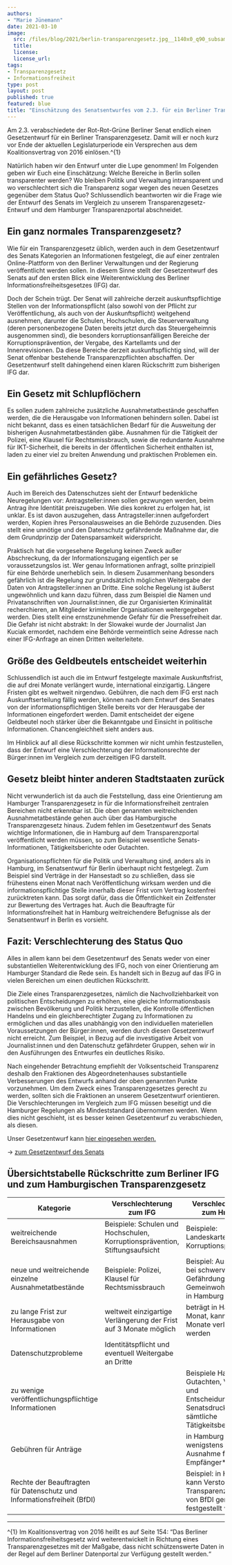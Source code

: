 ```yaml
---
authors:
- "Marie Jünemann"
date: 2021-03-10
image:
  src: /files/blog/2021/berlin-transparenzgesetz.jpg__1140x0_q90_subsampling-2.jpg
  title:
  license: 
  license_url: 
tags:
- Transparenzgesetz
- Informationsfreiheit
type: post
layout: post
published: true
featured: blue
title: "Einschätzung des Senatsentwurfes vom 2.3. für ein Berliner Transparenzgesetz"
---
```

Am 2.3. verabschiedete der Rot-Rot-Grüne Berliner Senat endlich einen Gesetzentwurf für ein Berliner Transparenzgesetz. Damit will er noch kurz vor Ende der aktuellen Legislaturperiode ein Versprechen aus dem Koalitionsvertrag von 2016 einlösen.^{1}

Natürlich haben wir den Entwurf unter die Lupe genommen! Im Folgenden geben wir Euch eine Einschätzung: Welche Bereiche in Berlin sollen transparenter werden? Wo bleiben Politik und Verwaltung  intransparent und wo verschlechtert sich die Transparenz sogar wegen des neuen Gesetzes gegenüber dem Status Quo? Schlussendlich beantworten wir die Frage wie der Entwurf des Senats im Vergleich zu unserem Transparenzgesetz-Entwurf und dem Hamburger Transparenzportal abschneidet.

## Ein ganz normales Transparenzgesetz?
Wie für ein Transparenzgesetz üblich, werden auch in dem Gesetzentwurf des Senats Kategorien an Informationen festgelegt, die auf einer zentralen Online-Plattform von den Berliner Verwaltungen und der Regierung veröffentlicht werden sollen. In diesem Sinne stellt der Gesetzentwurf des Senats auf den ersten Blick eine Weiterentwicklung des Berliner Informationsfreiheitsgesetzes (IFG) dar.

Doch der Schein trügt. Der Senat will zahlreiche derzeit auskunftspflichtige Stellen von der Informationspflicht (also sowohl von der Pflicht zur Veröffentlichung, als auch von der Auskunftspflicht) weitgehend ausnehmen, darunter die Schulen, Hochschulen, die Steuerverwaltung (deren personenbezogene Daten bereits jetzt durch das Steuergeheimnis ausgenommen sind), die besonders korruptionsanfälligen Bereiche der Korruptionsprävention, der Vergabe, des Kartellamts und der Innenrevisionen. Da diese Bereiche derzeit auskunftspflichtig sind, will der Senat offenbar bestehende Transparenzpflichten abschaffen. Der Gesetzentwurf stellt dahingehend einen klaren Rückschritt zum bisherigen IFG dar.

## Ein Gesetz mit Schlupflöchern
Es sollen zudem zahlreiche zusätzliche Ausnahmetatbestände geschaffen werden, die die Herausgabe von Informationen behindern sollen. Dabei ist nicht bekannt, dass es einen tatsächlichen Bedarf für die Ausweitung der bisherigen Ausnahmetatbeständen gäbe. Ausnahmen für die Tätigkeit der Polizei, eine Klausel für Rechtsmissbrauch, sowie die redundante Ausnahme für IKT-Sicherheit, die bereits in der öffentlichen Sicherheit enthalten ist, laden zu einer viel zu breiten Anwendung und praktischen Problemen ein.

## Ein gefährliches Gesetz?

Auch im Bereich des Datenschutzes sieht der Entwurf bedenkliche Neuregelungen vor: Antragsteller:innen sollen gezwungen werden, beim Antrag ihre Identität preiszugeben. Wie dies konkret zu erfolgen hat, ist unklar. Es ist davon auszugehen, dass Antragsteller:innen aufgefordert werden, Kopien ihres Personalausweises an die Behörde zuzusenden. Dies stellt eine unnötige und den Datenschutz gefährdende Maßnahme dar, die dem Grundprinzip der Datensparsamkeit widerspricht.

Praktisch hat die vorgesehene Regelung keinen Zweck außer Abschreckung, da der Informationszugang eigentlich per se voraussetzungslos ist. Wer genau Informationen anfragt, sollte prinzipiell für eine Behörde unerheblich sein. In diesem Zusammenhang besonders gefährlich ist die Regelung zur grundsätzlich möglichen Weitergabe der Daten von Antragsteller:innen an Dritte. Eine solche Regelung ist äußerst ungewöhnlich und kann dazu führen, dass zum Beispiel  die Namen und Privatanschriften von Journalist:innen, die zur Organisierten Kriminalität recherchieren, an Mitglieder krimineller Organisationen weitergegeben werden. Dies stellt eine ernstzunehmende Gefahr für die Pressefreiheit dar. Die Gefahr ist nicht abstrakt: In der Slowakei wurde der Journalist Jan Kuciak ermordet, nachdem eine Behörde vermeintlich seine Adresse nach einer IFG-Anfrage an einen Dritten weiterleitete.

## Größe des Geldbeutels entscheidet weiterhin
Schlussendlich ist auch die im Entwurf festgelegte maximale Auskunftsfrist, die auf drei Monate verlängert wurde, international einzigartig. Längere Fristen gibt es weltweit nirgendwo. Gebühren, die nach dem IFG erst nach Auskunftserteilung fällig werden, können nach dem Entwurf des Senates von der informationspflichtigen Stelle bereits vor der Herausgabe der Informationen eingefordert werden. Damit entscheidet der eigene Geldbeutel noch stärker über die Bekanntgabe und Einsicht in politische Informationen. Chancengleichheit sieht anders aus.

Im Hinblick auf all diese Rückschritte kommen wir nicht umhin festzustellen, dass der Entwurf eine Verschlechterung der Informationsrechte der Bürger:innen im Vergleich zum derzeitigen IFG darstellt.

## Gesetz bleibt hinter anderen Stadtstaaten zurück

Nicht verwunderlich ist da auch die Feststellung, dass eine Orientierung am Hamburger Transparenzgesetz in für die Informationsfreiheit zentralen Bereichen nicht erkennbar ist. Die oben genannten weitreichenden Ausnahmetatbestände gehen auch über das Hamburgische Transparenzgesetz hinaus.  Zudem fehlen im Gesetzentwurf des Senats wichtige Informationen, die in Hamburg auf dem Transparenzportal veröffentlicht werden müssen, so zum Beispiel wesentliche Senats-Informationen, Tätigkeitsberichte oder Gutachten.

Organisationspflichten für die Politik und Verwaltung sind, anders als in Hamburg, im Senatsentwurf für Berlin überhaupt nicht festgelegt. Zum Beispiel sind Verträge in der Hansestadt so zu schließen, dass sie frühestens einen Monat nach Veröffentlichung wirksam werden und die informationspflichtige Stelle innerhalb dieser Frist vom Vertrag kostenfrei zurücktreten kann. Das sorgt dafür, dass die Öffentlichkeit ein Zeitfenster zur Bewertung des Vertrages hat. Auch die Beauftragte für Informationsfreiheit hat in Hamburg weitreichendere Befugnisse als der Senatsentwurf in Berlin es vorsieht.

## Fazit: Verschlechterung des Status Quo 

Alles in allem kann bei dem Gesetzentwurf des Senats weder von einer substantiellen Weiterentwicklung des IFG, noch von einer Orientierung am Hamburger Standard die Rede sein. Es handelt sich in Bezug auf das IFG in vielen Bereichen um einen deutlichen Rückschritt.

Die Ziele eines Transparenzgesetzes, nämlich die Nachvollziehbarkeit von politischen Entscheidungen zu erhöhen, eine gleiche Informationsbasis zwischen Bevölkerung und Politik herzustellen, die Kontrolle öffentlichen Handelns und ein gleichberechtigter Zugang zu Informationen zu ermöglichen und das alles unabhängig von den individuellen materiellen Voraussetzungen der Bürger:innen, werden durch diesen Gesetzentwurf nicht erreicht. Zum Beispiel, in Bezug auf die investigative Arbeit von Journalist:innen und den Datenschutz gefährdeter Gruppen, sehen wir in den Ausführungen des Entwurfes ein deutliches Risiko.

Nach eingehender Betrachtung empfiehlt der Volksentscheid Transparenz deshalb den Fraktionen des Abgeordnetenhauses substantielle Verbesserungen des Entwurfs anhand der oben genannten Punkte vorzunehmen. Um dem Zweck eines Transparenzgesetzes gerecht zu werden, sollten sich die Fraktionen an unserem Gesetzentwurf orientieren. Die Verschlechterungen im Vergleich zum IFG müssen beseitigt und die Hamburger Regelungen als Mindeststandard übernommen werden. Wenn dies nicht geschieht, ist es besser keinen Gesetzentwurf zu verabschieden, als diesen.

Unser Gesetzentwurf kann <a href="https://volksentscheid-transparenz.de/documents/BerlTG-E.pdf">hier eingesehen werden.</a>

→ <a href="https://www.parlament-berlin.de/ados/18/IIIPlen/vorgang/d18-3458.pdf">zum Gesetzentwurf des Senats</a>

## Übersichtstabelle Rückschritte zum Berliner IFG und zum Hamburgischen Transparenzgesetz

| **Kategorie**                                                           | **Verschlechterung zum IFG**                                                 | **Verschlechterung zum HmbTG**                                                                               |
|-------------------------------------------------------------------------|------------------------------------------------------------------------------|--------------------------------------------------------------------------------------------------------------|
| weitreichende Bereichsausnahmen                                         | Beispiele: Schulen und Hochschulen, Korruptionsprävention, Stiftungsaufsicht | Beispiele: Landeskartellamt, Korruptionsprävention                                                           |
| neue und weitreichende einzelne  Ausnahmetatbestände                    | Beispiele: Polizei, Klausel für Rechtsmissbrauch                             | Beispiel: Ausnahme bei schwerwiegender Gefährdung des Gemeinwohls gibt es in Hamburg nicht                   |
| zu lange Frist zur Herausgabe von Informationen                         | weltweit einzigartige Verlängerung der Frist auf 3 Monate möglich            | beträgt in Hamburg 1 Monat, kann auf 2 Monate verlängert werden                                              |
| Datenschutzprobleme                                                     | Identitätspflicht und eventuell Weitergabe an Dritte                         |                                                                                                              |
| zu wenige veröffentlichungspflichtige Informationen                     |                                                                              | Beispiele Hamburg: Gutachten, Vorblatt und Entscheidungssatz Senatsdrucksachen, sämtliche Tätigkeitsberichte |
| Gebühren für Anträge                                                    |                                                                              | in Hamburg wenigstens Ausnahme für ALG II Empfänger*innen                                                    |
| Rechte der Beauftragten für Datenschutz und Informationsfreiheit (BfDI) |                                                                              | Beispiel: in Hamburg kann Verstoß gegen Transparenzgesetz von BfDI gerichtlich festgestellt werden           |

- - - - - - -
^{1} Im Koalitionsvertrag von 2016 heißt es auf Seite 154: “Das Berliner Informationsfreiheitsgesetz wird weiterentwickelt in Richtung eines Transparenzgesetzes mit der Maßgabe, dass nicht schützenswerte Daten in der Regel auf dem Berliner Datenportal zur Verfügung gestellt werden.“
